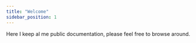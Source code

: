 ```yaml
---
title: "Welcome"
sidebar_position: 1
---
```


Here I keep al me public documentation, please feel free to browse around.

